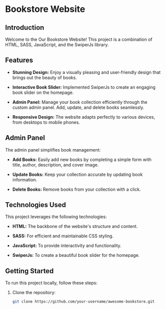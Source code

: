 # Bookstore Website

## Introduction

Welcome to the Our Bookstore Website! This project is a combination of HTML, SASS, JavaScript, and the SwiperJs library.

## Features

-   **Stunning Design:** Enjoy a visually pleasing and user-friendly design that brings out the beauty of books.

-   **Interactive Book Slider:** Implemented SwiperJs to create an engaging book slider on the homepage.

-   **Admin Panel:** Manage your book collection efficiently through the custom admin panel. Add, update, and delete books seamlessly.

-   **Responsive Design:** The website adapts perfectly to various devices, from desktops to mobile phones.

## Admin Panel

The admin panel simplifies book management:

-   **Add Books:** Easily add new books by completing a simple form with title, author, description, and cover image.

-   **Update Books:** Keep your collection accurate by updating book information.

-   **Delete Books:** Remove books from your collection with a click.

## Technologies Used

This project leverages the following technologies:

-   **HTML:** The backbone of the website's structure and content.

-   **SASS:** For efficient and maintainable CSS styling.

-   **JavaScript:** To provide interactivity and functionality.

-   **SwiperJs:** To create a beautiful book slider for the homepage.

## Getting Started

To run this project locally, follow these steps:

1. Clone the repository:

    ```bash
    git clone https://github.com/your-username/awesome-bookstore.git
    ```

```

```
